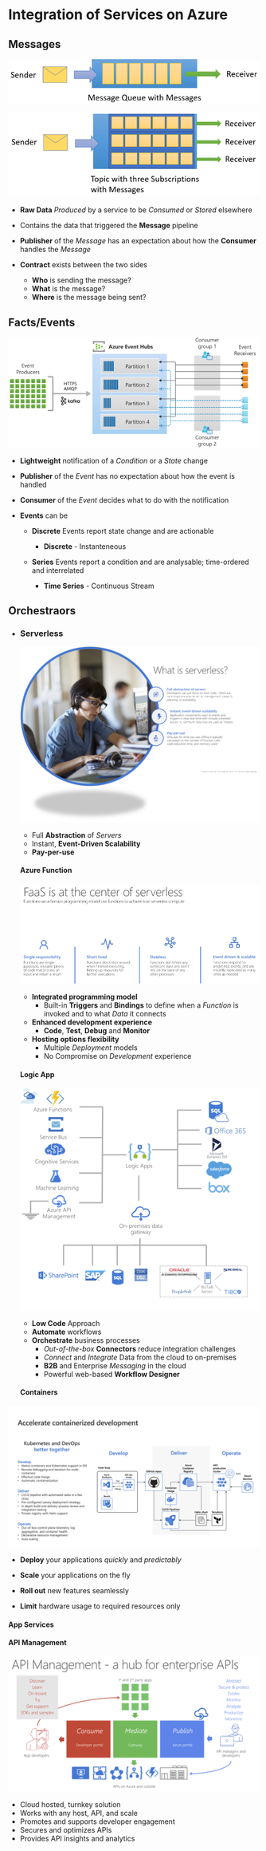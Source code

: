 # Integration of Services on Azure



## Messages

![about-service-bus-queue](./Assets/about-service-bus-queue.png)

![about-service-bus-topic](./Assets/about-service-bus-topic.png)

- **Raw Data** *Produced* by a service to be *Consumed* or *Stored* elsewhere

- Contains the data that triggered the **Message** pipeline

- **Publisher** of the *Message* has an expectation about how the **Consumer** handles the *Message*

- **Contract** exists between the two sides

  - **Who** is sending the message?
  - **What** is the message?
  - **Where** is the message being sent?

  

## Facts/Events

![event_hubs_architecture](./Assets/event_hubs_architecture.png)

- **Lightweight** notification of a *Condition* or a *State* change

- **Publisher** of the *Event* has no expectation about how the event is handled

- **Consumer** of the *Event* decides what to do with the notification

- **Events** can be

  - **Discrete** Events report state change and are actionable

    - **Discrete** - Instanteneous

  - **Series** Events report a condition and are analysable; time-ordered and interrelated

    - **Time Series** - Continuous Stream

    

## Orchestraors

- ### Serverless

  ![what-is-serverless](./Assets/what-is-serverless.png)

  

  - Full **Abstraction** of *Servers*
  - Instant, **Event-Driven Scalability**
  - **Pay-per-use**

  

  #### Azure Function

  ![faas](./Assets/faas.png)

  

  - **Integrated programming model** 
    - Built-in **Triggers** and **Bindings** to define when a *Function* is invoked and to what *Data* it connects
  - **Enhanced development experience**
    - **Code**, **Test**, **Debug** and **Monitor**
  - **Hosting options flexibility**
    - Multiple *Deployment* models 
    - No Compromise on *Development* experience

  

  #### Logic App

  ![logica-app](./Assets/logica-app.png)

  - **Low Code** Approach
  - **Automate** workflows
  - **Orchestrate** business processes
    - *Out-of-the-box* **Connectors** reduce integration challenges
    - *Connect* and *Integrate* Data from the cloud to on-premises
    - **B2B** and Enterprise *Messaging* in the cloud
    - Powerful web-based **Workflow Designer**

  

  #### Containers

![containers](./Assets/containers.png)

- **Deploy** your applications *quickly* and *predictably*

- **Scale** your applications on the fly

- **Roll out** new features seamlessly

- **Limit** hardware usage to required resources only

  

#### App Services



#### API Management

![apim](./Assets/apim.png)

- Cloud hosted, turnkey solution 
- Works with any host, API, and scale
- Promotes and supports developer engagement
- Secures and optimizes APIs
- Provides API insights and analytics



